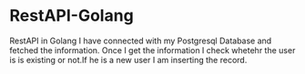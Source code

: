 # RestAPI-Golang
RestAPI in Golang
I have connected with my Postgresql Database and fetched the information.
Once I get the information I check whetehr the user is is existing or not.If he is a new user I am inserting the record.
